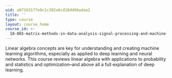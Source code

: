 ```yaml
---
uid: a871631f7e9c1c302a6cd18dd66adaa2
title: ''
type: course
layout: course_home
course_id: >-
  18-065-matrix-methods-in-data-analysis-signal-processing-and-machine-learning-spring-2018
---
```

Linear algebra concepts are key for understanding and creating machine learning algorithms, especially as applied to deep learning and neural networks. This course reviews linear algebra with applications to probability and statistics and optimization–and above all a full explanation of deep learning.
